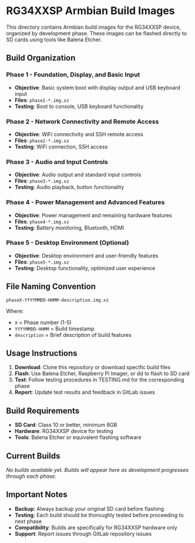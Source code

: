 # RG34XXSP Armbian Build Images

This directory contains Armbian build images for the RG34XXSP device, organized by development phase. These images can be flashed directly to SD cards using tools like Balena Etcher.

## Build Organization

### Phase 1 - Foundation, Display, and Basic Input
- **Objective**: Basic system boot with display output and USB keyboard input
- **Files**: `phase1-*.img.xz`
- **Testing**: Boot to console, USB keyboard functionality

### Phase 2 - Network Connectivity and Remote Access  
- **Objective**: WiFi connectivity and SSH remote access
- **Files**: `phase2-*.img.xz`
- **Testing**: WiFi connection, SSH access

### Phase 3 - Audio and Input Controls
- **Objective**: Audio output and standard input controls
- **Files**: `phase3-*.img.xz` 
- **Testing**: Audio playback, button functionality

### Phase 4 - Power Management and Advanced Features
- **Objective**: Power management and remaining hardware features
- **Files**: `phase4-*.img.xz`
- **Testing**: Battery monitoring, Bluetooth, HDMI

### Phase 5 - Desktop Environment (Optional)
- **Objective**: Desktop environment and user-friendly features
- **Files**: `phase5-*.img.xz`
- **Testing**: Desktop functionality, optimized user experience

## File Naming Convention

```
phaseX-YYYYMMDD-HHMM-description.img.xz
```

Where:
- `X` = Phase number (1-5)
- `YYYYMMDD-HHMM` = Build timestamp
- `description` = Brief description of build features

## Usage Instructions

1. **Download**: Clone this repository or download specific build files
2. **Flash**: Use Balena Etcher, Raspberry Pi Imager, or dd to flash to SD card
3. **Test**: Follow testing procedures in TESTING.md for the corresponding phase
4. **Report**: Update test results and feedback in GitLab issues

## Build Requirements

- **SD Card**: Class 10 or better, minimum 8GB
- **Hardware**: RG34XXSP device for testing
- **Tools**: Balena Etcher or equivalent flashing software

## Current Builds

<!-- This section will be updated as builds are created -->

*No builds available yet. Builds will appear here as development progresses through each phase.*

## Important Notes

- **Backup**: Always backup your original SD card before flashing
- **Testing**: Each build should be thoroughly tested before proceeding to next phase
- **Compatibility**: Builds are specifically for RG34XXSP hardware only
- **Support**: Report issues through GitLab repository issues
